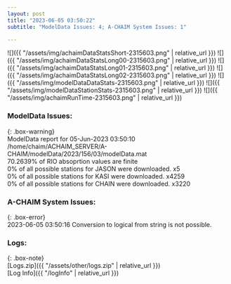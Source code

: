 ```yaml
---
layout: post
title: "2023-06-05 03:50:22"
subtitle: "ModelData Issues: 4; A-CHAIM System Issues: 1"

---
```


![]({{ "/assets/img/achaimDataStatsShort-2315603.png" | relative_url }})
![]({{ "/assets/img/achaimDataStatsLong00-2315603.png" | relative_url }})
![]({{ "/assets/img/achaimDataStatsLong01-2315603.png" | relative_url }})
![]({{ "/assets/img/achaimDataStatsLong02-2315603.png" | relative_url }})
![]({{ "/assets/img/modelDataDataStats-2315603.png" | relative_url }})
![]({{ "/assets/img/modelDataStationStats-2315603.png" | relative_url }})
![]({{ "/assets/img/achaimRunTime-2315603.png" | relative_url }})


### ModelData Issues:  
  
{: .box-warning}  
 ModelData report for 05-Jun-2023 03:50:10   
 /home/chaim/ACHAIM_SERVER/A-CHAIM/modelData/2023/156/03/modelData.mat   
 70.2639% of RIO absoprtion values are finite   
 0% of all possible stations for JASON were downloaded. x5   
 0% of all possible stations for KASI were downloaded. x4259   
 0% of all possible stations for CHAIN were downloaded. x3220   
  
### A-CHAIM System Issues:  
  
{: .box-error}  
2023-06-05 03:50:16 Conversion to logical from string is not possible.  

### Logs:  
  
{: .box-note}  
[Logs.zip]({{ "/assets/other/logs.zip" | relative_url }})  
[Log Info]({{ "/logInfo" | relative_url }})  

